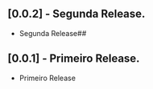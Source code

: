 ## [0.0.2] - Segunda Release.

* Segunda Release##

## [0.0.1] - Primeiro Release.

* Primeiro Release
